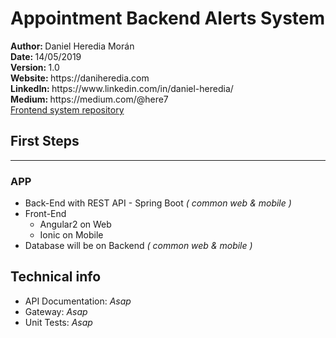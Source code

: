 # Appointment Backend Alerts System
<div>
<p>
    <b>Author: </b> Daniel Heredia Morán <br />
    <b>Date: </b> 14/05/2019 <br />
    <b>Version: </b> 1.0 <br />
    <b>Website: </b> https://daniheredia.com <br />
    <b>LinkedIn: </b> https://www.linkedin.com/in/daniel-heredia/ <br />
    <b>Medium: </b> https://medium.com/@here7  <br />
    <a href="https://github.com/here7/appointment-frontend">Frontend system repository</a>
</p>
</div>
<div>
    <h2>First Steps</h2>
    <hr />
    <h3>APP</h3>
    <ul>
        <li>Back-End with REST API - Spring Boot <i>( common web & mobile )</i></li>
        <li>
        Front-End
            <ul>
                <li> Angular2 on Web </li>
                <li> Ionic on Mobile </li>
            </ul>
        </li>
        <li>Database will be on Backend <i>( common web & mobile )</i></li>
    </ul>
</div>
<div>
    <h2>Technical info</h2>
    <ul>
        <li>API Documentation: <i>Asap</i> </li>
        <li>Gateway: <i>Asap</i> </li>
        <li>Unit Tests: <i>Asap</i> </li>
    </ul>
</div>